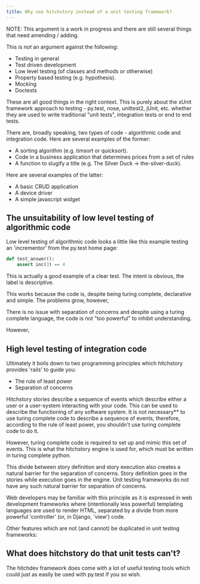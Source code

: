 ```yaml
---
title: Why use hitchstory instead of a unit testing framework?
---
```


NOTE: This argument is a work in progress and there are still several things that need amending / adding.

This is *not* an argument against the following:

* Testing in general
* Test driven development
* Low level testing (of classes and methods or otherwise)
* Property based testing (e.g. hypothesis).
* Mocking
* Doctests

These are all good things in the right context. This is purely about the xUnit framework
approach to testing - py.test, nose, unittest2, jUnit, etc. whether they are used to
write traditional "unit tests", integration tests or end to end tests.

There are, broadly speaking, two types of code - algorithmic code and integration
code. Here are several examples of the former:

* A sorting algorithm (e.g. timsort or quicksort).
* Code in a business application that determines prices from a set of rules
* A function to slugify a title (e.g. The Silver Duck -> the-silver-duck).

Here are several examples of the latter:

* A basic CRUD application
* A device driver
* A simple javascript widget

## The unsuitability of low level testing of algorithmic code

Low level testing of algorithmic code looks a little like this example testing
an 'incrementor' from the py.test home page:

```python
def test_answer():
    assert inc(3) == 4
```

This is actually a good example of a clear test. The intent is obvious, the
label is descriptive.

This works because the code is, despite being turing complete,
declarative and simple. The problems grow, however, 

There is no issue with separation of concerns and
despite using a turing complete language, the code is not "too powerful"
to inhibit understanding.

However, 


## High level testing of integration code

Ultimately it boils down to two programming principles which hitchstory provides 'rails' to guide
you:

* The rule of least power
* Separation of concerns

Hitchstory stories describe a sequence of events which describe either a user or a user-system
interacting with your code. This can be used to describe the functioning of any software system.
It is not necessary** to use turing complete code to describe a sequence of events, therefore,
according to the rule of least power, you shouldn't use turing complete code to do it.

However, turing complete code *is* required to set up and mimic this set of events. This is
what the hitchstory engine is used for, which must be written in turing complete python.

This divide between story definition and story execution also creates a natural barrier for the
separation of concerns. Story definition goes in the stories while execution goes in the engine.
Unit testing frameworks do not have any such natural barrier for separation of concerns.

Web developers may be familiar with this principle as it is expressed in web development
frameworks where (intentionally less powerful) templating languages are used to render HTML,
separated by a divide from more powerful 'controller' (or, in Django, 'view') code.

Other features which are not (and cannot) be duplicated in unit testing frameworks:

## What does hitchstory do that unit tests can't?

The hitchdev framework does come with a lot of useful testing tools which could just as
easily be used with py.test if you so wish.

